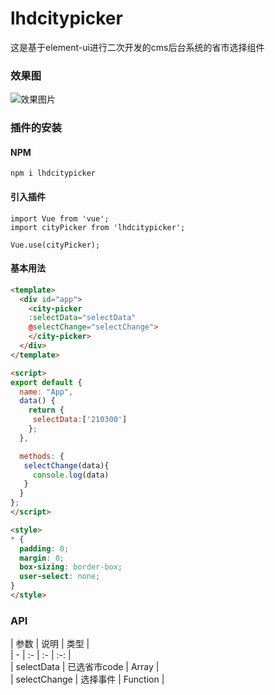 # lhdcitypicker
这是基于element-ui进行二次开发的cms后台系统的省市选择组件

### 效果图
![效果图片](https://note.youdao.com/yws/api/personal/file/67A1C976C52A4C8E971B91CB12F495D9?method=download&shareKey=d34733554da22ab6e287dd70dbe9485e)
### 插件的安装
#### NPM 
```
npm i lhdcitypicker
```
#### 引入插件
```
import Vue from 'vue';
import cityPicker from 'lhdcitypicker';

Vue.use(cityPicker);
```

#### 基本用法  
```html
<template>
  <div id="app">
    <city-picker 
    :selectData="selectData"
    @selectChange="selectChange">
    </city-picker>
  </div>
</template>

<script>
export default {
  name: "App",
  data() {
    return {
     selectData:['210300']
    };
  },

  methods: {
   selectChange(data){
     console.log(data)
   }
  }
};
</script>

<style>
* {
  padding: 0;
  margin: 0;
  box-sizing: border-box;
  user-select: none;
}
</style>


```

### API  
| 参数 | 说明 | 类型  |  
| - | :- | :- | :-: |  
| selectData | 已选省市code | Array |  
| selectChange | 选择事件 | Function |

